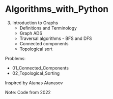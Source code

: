 # Algorithms_with_Python

3. Introduction to Graphs
    - Definitions and Terminology
    - Graph ADS
    - Traversal algorithms - BFS and DFS
    - Connected components
    - Topological sort

Problems:
- 01_Connected_Components
- 02_Topological_Sorting

Inspired by Atanas Atanasov

Note: Code from 2022
